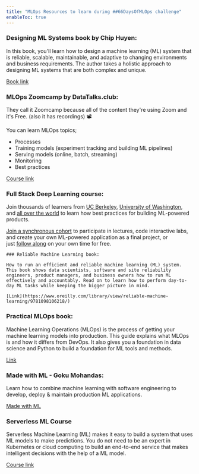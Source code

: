 ```yaml
---
title: "MLOps Resources to learn during ##66DaysOfMLOps challenge"
enableToc: true
---
```


### Designing ML Systems book by Chip Huyen:

In this book, you'll learn how to design a machine learning (ML) system that is reliable, scalable, maintainable, and adaptive to changing environments and business requirements. The author takes a holistic approach to designing ML systems that are both complex and unique.

[Book link](https://www.oreilly.com/library/view/designing-machine-learning/9781098107956/)

### MLOps Zoomcamp by DataTalks.club:

They call it Zoomcamp because all of the content they're using Zoom and it's Free. (also it has recordings) 📽️  
  
You can learn MLOps topics;
- Processes  
- Training models (experiment tracking and building ML pipelines)  
- Serving models (online, batch, streaming)  
- Monitoring  
- Best practices

[Course link](https://github.com/DataTalksClub/mlops-zoomcamp)

### Full Stack Deep Learning course:

Join thousands of learners from [UC Berkeley](https://bit.ly/berkeleyfsdl), [University of Washington](https://bit.ly/uwfsdl), and [all over the world](https://youtube.com/c/FullStackDeepLearning) to learn how best practices for building ML-powered products.

[Join a synchronous cohort](https://fullstackdeeplearning.com/course/) to participate in lectures, code interactive labs, and create your own ML-powered application as a final project, or just [follow along](https://fullstackdeeplearning.com/course/2022) on your own time for free.

	### Reliable Machine Learning book:
	
	How to run an efficient and reliable machine learning (ML) system. This book shows data scientists, software and site reliability engineers, product managers, and business owners how to run ML effectively and accountably. Read on to learn how to perform day-to-day ML tasks while keeping the bigger picture in mind.
	
	[Link](https://www.oreilly.com/library/view/reliable-machine-learning/9781098106218/)

### Practical MLOps book: 

Machine Learning Operations (MLOps) is the process of getting your machine learning models into production. This guide explains what MLOps is and how it differs from DevOps. It also gives you a foundation in data science and Python to build a foundation for ML tools and methods.

[Link](https://www.oreilly.com/library/view/practical-mlops/9781098103002/)

### Made with ML - Goku Mohandas:

Learn how to combine machine learning with software engineering to develop, deploy & maintain production ML applications.

[Made with ML](https://madewithml.com/)

### Serverless ML Course

Serverless Machine Learning (ML) makes it easy to build a system that uses ML models to make predictions. You do not need to be an expert in Kubernetes or cloud computing to build an end-to-end service that makes intelligent decisions with the help of a ML model.

[Course link](https://github.com/featurestoreorg/serverless-ml-course)